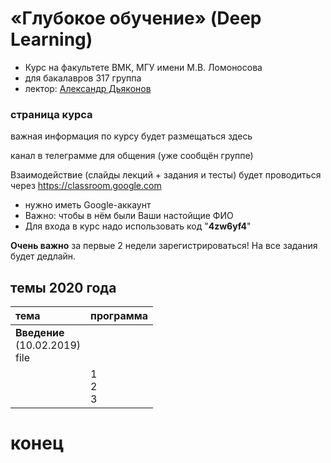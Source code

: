 # «Глубокое обучение» (Deep Learning)
* Курс на факультете ВМК, МГУ имени М.В. Ломоносова
* для бакалавров 317 группа
* лектор: [Александр Дьяконов](https://dyakonov.org/ag/)


### страница курса
важная информация по курсу будет размещаться здесь

канал в телеграмме для общения (уже сообщён группе)

Взаимодействие (слайды лекций + задания и тесты) будет проводиться через https://classroom.google.com
* нужно иметь Google-аккаунт 
* Важно: чтобы в нём были Ваши настойщие ФИО
* Для входа в курс надо использовать код "**4zw6yf4**"

**Очень важно** за первые 2 недели зарегистрироваться! На все задания будет дедлайн.

## темы 2020 года



| тема | программа |
| :-- | :-- |
|**Введение**<br>(10.02.2019)<br>file |  |
|  |  1<br>2<br>3<br>|

# конец


